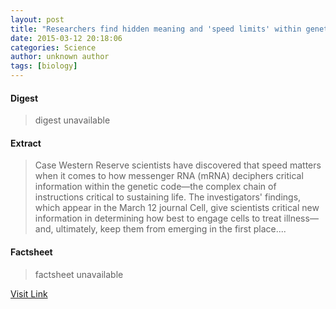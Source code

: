 ```yaml
---
layout: post
title: "Researchers find hidden meaning and 'speed limits' within genetic code"
date: 2015-03-12 20:18:06
categories: Science
author: unknown author
tags: [biology]
---
```



#### Digest
>digest unavailable

#### Extract
>Case Western Reserve scientists have discovered that speed matters when it comes to how messenger RNA (mRNA) deciphers critical information within the genetic code—the complex chain of instructions critical to sustaining life. The investigators' findings, which appear in the March 12 journal Cell, give scientists critical new information in determining how best to engage cells to treat illness—and, ultimately, keep them from emerging in the first place....

#### Factsheet
>factsheet unavailable

[Visit Link](http://phys.org/news345395872.html)


